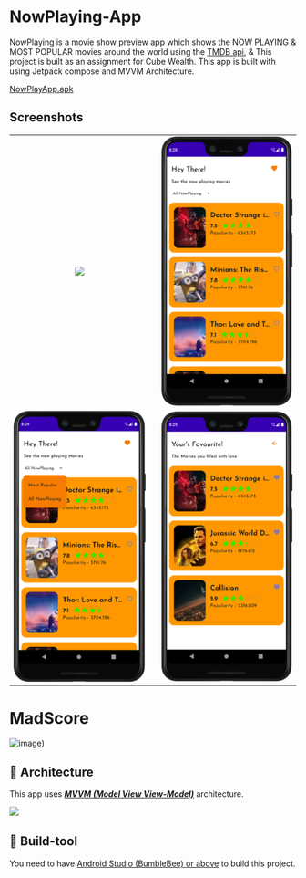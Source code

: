 # NowPlaying-App

NowPlaying is a movie show preview app which shows the NOW PLAYING & MOST POPULAR movies around the
world using the [TMDB api](https://api.themoviedb.org/), & This project is built as an assignment
for Cube Wealth. This app is built with using Jetpack compose and MVVM Architecture.

[NowPlayApp.apk](https://drive.google.com/file/d/1NiesJWv8MtviTvefQKzbrECQx6w-BuGm/view?usp=sharing)

## Screenshots

||||
|:----------------------------------------:|:-----------------------------------------:|:-----------------------------------------: |
|<img src="screenshot/splashscreen.png" width="250" />| |<img src="screenshot/Homescreen.png" width="250" />|
|<img src="screenshot/ChangeList.png" width="250" />| |<img src="screenshot/offlinelist.png" width="250" />|


# MadScore 
![image](https://user-images.githubusercontent.com/56464485/178129825-8002ad58-f9f9-4fc1-94e3-1cce2d199992.png))

## 🗼 Architecture

This app uses [***MVVM (Model View
View-Model)***](https://developer.android.com/jetpack/docs/guide#recommended-app-arch) architecture.

![](https://miro.medium.com/max/1200/0*PKo4mQsOOGUqPlVp.png)

## 🧰 Build-tool

You need to have [Android Studio (BumbleBee) or above](https://developer.android.com/studio/preview)
to build this project.

